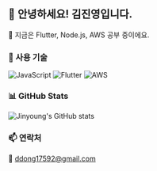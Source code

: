 ## 👋 안녕하세요! 김진영입니다.

🌱 지금은 Flutter, Node.js, AWS 공부 중이에요.

### 🔧 사용 기술
![JavaScript](https://img.shields.io/badge/-JavaScript-black?style=flat-square&logo=javascript)
![Flutter](https://img.shields.io/badge/-Flutter-blue?style=flat-square&logo=flutter)
![AWS](https://img.shields.io/badge/-AWS-orange?style=flat-square&logo=amazon-aws)

### 📊 GitHub Stats
![Jinyoung's GitHub stats](https://github-readme-stats.vercel.app/api?username=izuna69&show_icons=true&theme=tokyonight)

### 📫 연락처
📧 ddong17592@gmail.com
